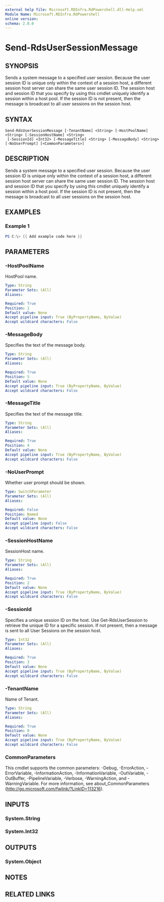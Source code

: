```yaml
---
external help file: Microsoft.RDInfra.RdPowershell.dll-Help.xml
Module Name: Microsoft.RDInfra.RdPowershell
online version:
schema: 2.0.0
---
```


# Send-RdsUserSessionMessage

## SYNOPSIS
Sends a system message to a specified user session. Because the user session ID is unique only within the context of a session host, a different session host server can share the same user session ID. The session host and session ID that you specify by using this cmdlet uniquely identify a session within a host pool. If the session ID is not present, then the message is broadcast to all user sessions on the session host.

## SYNTAX

```
Send-RdsUserSessionMessage [-TenantName] <String> [-HostPoolName] <String> [-SessionHostName] <String>
 [-SessionId] <Int32> [-MessageTitle] <String> [-MessageBody] <String> [-NoUserPrompt] [<CommonParameters>]
```

## DESCRIPTION
Sends a system message to a specified user session. Because the user session ID is unique only within the context of a session host, a different session host server can share the same user session ID. The session host and session ID that you specify by using this cmdlet uniquely identify a session within a host pool. If the session ID is not present, then the message is broadcast to all user sessions on the session host.

## EXAMPLES

### Example 1
```powershell
PS C:\> {{ Add example code here }}
```

## PARAMETERS

### -HostPoolName
HostPool name.

```yaml
Type: String
Parameter Sets: (All)
Aliases:

Required: True
Position: 1
Default value: None
Accept pipeline input: True (ByPropertyName, ByValue)
Accept wildcard characters: False
```

### -MessageBody
Specifies the text of the message body.

```yaml
Type: String
Parameter Sets: (All)
Aliases:

Required: True
Position: 5
Default value: None
Accept pipeline input: True (ByPropertyName, ByValue)
Accept wildcard characters: False
```

### -MessageTitle
Specifies the text of the message title.

```yaml
Type: String
Parameter Sets: (All)
Aliases:

Required: True
Position: 4
Default value: None
Accept pipeline input: True (ByPropertyName, ByValue)
Accept wildcard characters: False
```

### -NoUserPrompt
Whether user prompt should be shown.

```yaml
Type: SwitchParameter
Parameter Sets: (All)
Aliases:

Required: False
Position: Named
Default value: None
Accept pipeline input: False
Accept wildcard characters: False
```

### -SessionHostName
SessionHost name.

```yaml
Type: String
Parameter Sets: (All)
Aliases:

Required: True
Position: 2
Default value: None
Accept pipeline input: True (ByPropertyName, ByValue)
Accept wildcard characters: False
```

### -SessionId
Specifies a unique session ID on the host. Use Get-RdsUserSession to retrieve the unique ID for a specific session. If not present, then a message is sent to all User Sessions on the session host.

```yaml
Type: Int32
Parameter Sets: (All)
Aliases:

Required: True
Position: 3
Default value: None
Accept pipeline input: True (ByPropertyName, ByValue)
Accept wildcard characters: False
```

### -TenantName
Name of Tenant.

```yaml
Type: String
Parameter Sets: (All)
Aliases:

Required: True
Position: 0
Default value: None
Accept pipeline input: True (ByPropertyName, ByValue)
Accept wildcard characters: False
```

### CommonParameters
This cmdlet supports the common parameters: -Debug, -ErrorAction, -ErrorVariable, -InformationAction, -InformationVariable, -OutVariable, -OutBuffer, -PipelineVariable, -Verbose, -WarningAction, and -WarningVariable. For more information, see about_CommonParameters (http://go.microsoft.com/fwlink/?LinkID=113216).

## INPUTS

### System.String

### System.Int32

## OUTPUTS

### System.Object
## NOTES

## RELATED LINKS
